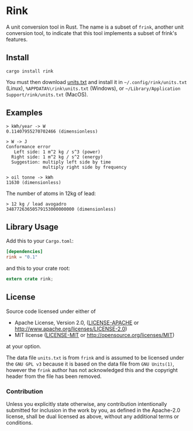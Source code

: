 # Rink

A unit conversion tool in Rust. The name is a subset of `frink`,
another unit conversion tool, to indicate that this tool implements a
subset of frink's features.

## Install

`cargo install rink`

You must then download
[units.txt](https://raw.githubusercontent.com/tiffany352/rink-rs/master/units.txt)
and install it in `~/.config/rink/units.txt` (Linux),
`%APPDATA%\rink\units.txt` (Windows), or `~/Library/Application
Support/rink/units.txt` (MacOS).

## Examples

```
> kWh/year -> W
0.11407955270702466 (dimensionless)
```

```
> W -> J
Conformance error
   Left side: 1 m^2 kg / s^3 (power)
  Right side: 1 m^2 kg / s^2 (energy)
  Suggestion: multiply left side by time
              multiply right side by frequency
```

```
> oil tonne -> kWh
11630 (dimensionless)
```

The number of atoms in 12kg of lead:
```
> 12 kg / lead avogadro
34877263650579153000000000 (dimensionless)
```

## Library Usage

Add this to your `Cargo.toml`:

```toml
[dependencies]
rink = "0.1"
```

and this to your crate root:

```rust
extern crate rink;
```

## License

Source code licensed under either of

 * Apache License, Version 2.0, ([LICENSE-APACHE](LICENSE-APACHE) or http://www.apache.org/licenses/LICENSE-2.0)
 * MIT license ([LICENSE-MIT](LICENSE-MIT) or http://opensource.org/licenses/MIT)

at your option.

The data file `units.txt` is from `frink` and is assumed to be
licensed under the `GNU GPL v3` because it is based on the data file from
`GNU Units(1)`, however the `frink` author has not acknowledged this
and the copyright header from the file has been removed.

### Contribution

Unless you explicitly state otherwise, any contribution intentionally
submitted for inclusion in the work by you, as defined in the Apache-2.0
license, shall be dual licensed as above, without any additional terms or
conditions.
